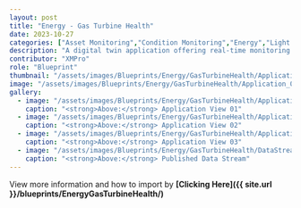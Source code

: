 ```yaml
---
layout: post
title: "Energy - Gas Turbine Health"
date: 2023-10-27
categories: ["Asset Monitoring","Condition Monitoring","Energy","Light Theme"]
description: "A digital twin application offering real-time monitoring with live data and health scoring for gas turbine assets across multiple sites."
contributor: "XMPro"
role: "Blueprint"
thumbnail: "/assets/images/Blueprints/Energy/GasTurbineHealth/Application_01.png"
image: "/assets/images/Blueprints/Energy/GasTurbineHealth/Application_01.png"
gallery:
  - image: "/assets/images/Blueprints/Energy/GasTurbineHealth/Application_01.png"
    caption: "<strong>Above:</strong> Application View 01"
  - image: "/assets/images/Blueprints/Energy/GasTurbineHealth/Application_02.png"
    caption: "<strong>Above:</strong> Application View 02"
  - image: "/assets/images/Blueprints/Energy/GasTurbineHealth/Application_03.png"
    caption: "<strong>Above:</strong> Application View 03"
  - image: "/assets/images/Blueprints/Energy/GasTurbineHealth/DataStream_Running.png"
    caption: "<strong>Above:</strong> Published Data Stream"
---
```


View more information and how to import by <strong>[Clicking Here]({{ site.url }}/blueprints/EnergyGasTurbineHealth/)</strong>